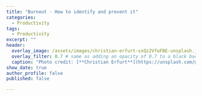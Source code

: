 ```yaml
---
title: "Burnout - How to identify and prevent it"
categories:
  - Productivity
tags:
  - Productivity
excerpt: ""
header:
  overlay_image: /assets/images/christian-erfurt-sxQz2VfoFBE-unsplash.jpg
  overlay_filter: 0.7 # same as adding an opacity of 0.7 to a black background
  caption: "Photo credit: [**Christian Erfurt**](https://unsplash.com/@christnerfurt) on [Unsplash](https://unsplash.com/photos/sxQz2VfoFBE)"
show_date: true
author_profile: false 
published: false

---
```


